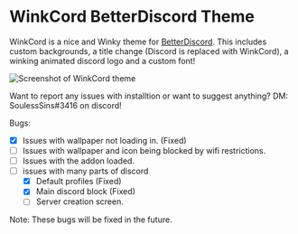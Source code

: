 # WinkCord BetterDiscord Theme

WinkCord is a nice and Winky theme for [BetterDiscord](https://betterdiscord.app). This includes custom backgrounds, a title change (Discord is replaced with WinkCord), a winking animated discord logo and a custom font!

![Screenshot of WinkCord theme](https://github.com/XurEmp/WInkCordTheme/blob/main/screenshot.png)

Want to report any issues with installtion or want to suggest anything? DM: SoulessSins#3416 on discord!

Bugs:

- [x] Issues with wallpaper not loading in. (Fixed)
- [ ] Issues with wallpaper and icon being blocked by wifi restrictions. 
- [ ] Issues with the addon loaded.
- [ ] issues with many parts of discord
  - [x] Default profiles (Fixed)
  - [x] Main discord block (Fixed)
  - [ ] Server creation screen.

Note: These bugs will be fixed in the future.
